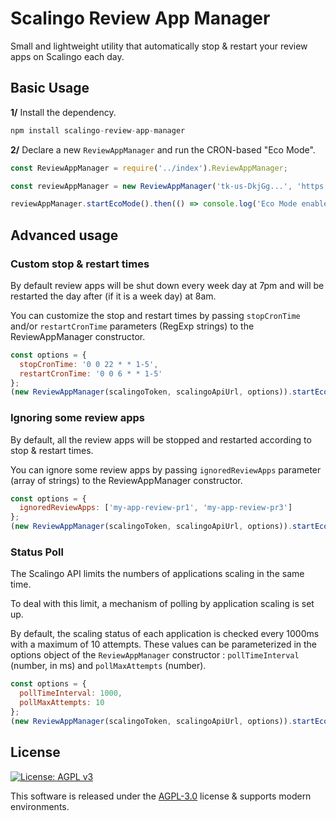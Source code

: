 # Scalingo Review App Manager

Small and lightweight utility that automatically stop & restart your review apps on Scalingo each day.

## Basic Usage

**1/** Install the dependency.

```javascript
npm install scalingo-review-app-manager
```

**2/** Declare a new `ReviewAppManager` and run the CRON-based "Eco Mode".

```javascript
const ReviewAppManager = require('../index').ReviewAppManager;

const reviewAppManager = new ReviewAppManager('tk-us-DkjGg...', 'https://api.osc-fr1.scalingo.com');

reviewAppManager.startEcoMode().then(() => console.log('Eco Mode enabled.'));
```

## Advanced usage

### Custom stop & restart times

By default review apps will be shut down every week day at 7pm and will be restarted the day after (if it is a week day) at 8am.

You can customize the stop and restart times by passing `stopCronTime` and/or `restartCronTime` parameters (RegExp strings) to the ReviewAppManager constructor.

```javascript
const options = {
  stopCronTime: '0 0 22 * * 1-5',
  restartCronTime: '0 0 6 * * 1-5'
};
(new ReviewAppManager(scalingoToken, scalingoApiUrl, options)).startEcoMode();
```

### Ignoring some review apps

By default, all the review apps will be stopped and restarted according to stop & restart times.

You can ignore some review apps by passing `ignoredReviewApps` parameter (array of strings) to the ReviewAppManager constructor.

```javascript
const options = {
  ignoredReviewApps: ['my-app-review-pr1', 'my-app-review-pr3']
};
(new ReviewAppManager(scalingoToken, scalingoApiUrl, options)).startEcoMode();
```

### Status Poll 

The Scalingo API limits the numbers of applications scaling in the same time. 

To deal with this limit, a mechanism of polling by application scaling is set up.

By default, the scaling status of each application is checked every 1000ms with a maximum of 10 attempts. 
These values can be parameterized in the options object of the `ReviewAppManager` constructor : `pollTimeInterval` (number, in ms) and `pollMaxAttempts` (number).

```javascript
const options = {
  pollTimeInterval: 1000,
  pollMaxAttempts: 10
};
(new ReviewAppManager(scalingoToken, scalingoApiUrl, options)).startEcoMode();
```

## License

[![License: AGPL v3](https://img.shields.io/badge/License-AGPL%20v3-blue.svg)](https://www.gnu.org/licenses/agpl-3.0)

This software is released under the [AGPL-3.0](https://www.gnu.org/licenses/why-affero-gpl.en.html) license & supports modern environments.
